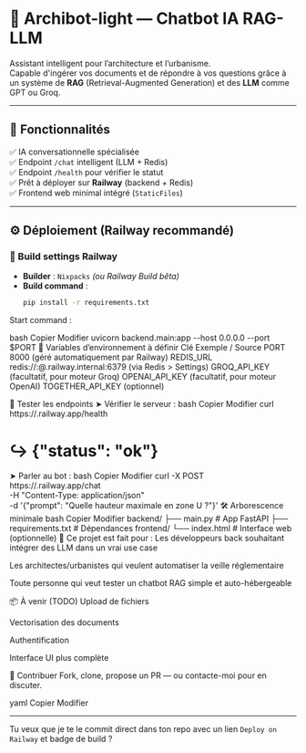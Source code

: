 # 🧠 Archibot-light — Chatbot IA RAG-LLM

Assistant intelligent pour l’architecture et l’urbanisme.  
Capable d'ingérer vos documents et de répondre à vos questions grâce à un système de **RAG** (Retrieval-Augmented Generation) et des **LLM** comme GPT ou Groq.

---

## 🚀 Fonctionnalités

✅ IA conversationnelle spécialisée  
✅ Endpoint `/chat` intelligent (LLM + Redis)  
✅ Endpoint `/health` pour vérifier le statut  
✅ Prêt à déployer sur **Railway** (backend + Redis)  
✅ Frontend web minimal intégré (`StaticFiles`)

---

## ⚙️ Déploiement (Railway recommandé)

### 🧱 Build settings Railway

- **Builder** : `Nixpacks` *(ou Railway Build bêta)*
- **Build command** :
  ```bash
  pip install -r requirements.txt
Start command :

bash
Copier
Modifier
uvicorn backend.main:app --host 0.0.0.0 --port $PORT
🔐 Variables d’environnement à définir
Clé	Exemple / Source
PORT	8000 (géré automatiquement par Railway)
REDIS_URL	redis://:<pass>@<host>.railway.internal:6379 (via Redis > Settings)
GROQ_API_KEY	(facultatif, pour moteur Groq)
OPENAI_API_KEY	(facultatif, pour moteur OpenAI)
TOGETHER_API_KEY	(optionnel)

🧪 Tester les endpoints
➤ Vérifier le serveur :
bash
Copier
Modifier
curl https://<ton-app>.railway.app/health
# ↪︎ {"status": "ok"}
➤ Parler au bot :
bash
Copier
Modifier
curl -X POST https://<ton-app>.railway.app/chat \
  -H "Content-Type: application/json" \
  -d '{"prompt": "Quelle hauteur maximale en zone U ?"}'
🛠 Arborescence minimale
bash
Copier
Modifier
backend/
  ├── main.py            # App FastAPI
  ├── requirements.txt   # Dépendances
frontend/
  └── index.html         # Interface web (optionnelle)
🧠 Ce projet est fait pour :
Les développeurs back souhaitant intégrer des LLM dans un vrai use case

Les architectes/urbanistes qui veulent automatiser la veille réglementaire

Toute personne qui veut tester un chatbot RAG simple et auto-hébergeable

📦 À venir (TODO)
Upload de fichiers

Vectorisation des documents

Authentification

Interface UI plus complète

🤝 Contribuer
Fork, clone, propose un PR — ou contacte-moi pour en discuter.

yaml
Copier
Modifier

---

Tu veux que je te le commit direct dans ton repo avec un lien `Deploy on Railway` et badge de build ?





